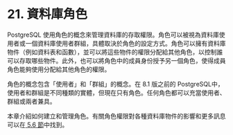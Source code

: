 # 21. 資料庫角色

PostgreSQL 使用角色的概念來管理資料庫的存取權限。角色可以被視為資料庫使用者或一個資料庫使用者群組，具體取決於角色的設定方式。角色可以擁有資料庫物件（例如資料表和函數），並可以將這些物件的權限分配給其他角色，以控制誰可以存取哪些物件。此外，也可以將角色中的成員身份授予另一個角色，使得成員角色能夠使用分配給其他角色的權限。

角色的概念包含「使用者」和「群組」的概念。在 8.1 版之前的 PostgreSQL中，使用者和群組是不同種類的實體，但現在只有角色。任何角色都可以充當使用者、群組或兩者兼具。

本章介紹如何建立和管理角色。有關角色權限對各種資料庫物件的影響和更多訊息可以在[ 5.6 節](../../the-sql-language/5.-ding-yi-zi-liao-jie-gou/5.6.-quan-xian.md)中找到。

